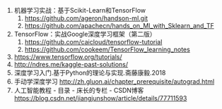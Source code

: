 

1. 机器学习实战：基于Scikit-Learn和TensorFlow
    1. https://github.com/ageron/handson-ml.git
    2. https://github.com/apachecn/hands_on_Ml_with_Sklearn_and_TF
2. TensorFlow：实战Google深度学习框架（第二版）
    1. https://github.com/caicloud/tensorflow-tutorial
    2. https://github.com/cookeem/TensorFlow_learning_notes
3. https://www.tensorflow.org/tutorials/
4. http://ndres.me/kaggle-past-solutions/
5. 深度学习入门.基于Python的理论与实现.斋藤康毅.2018
6. 手动学深度学习 http://zh.gluon.ai/chapter_prerequisite/autograd.html
7. 人工智能教程 - 目录 - 床长的专栏 - CSDN博客 https://blog.csdn.net/jiangjunshow/article/details/77711593